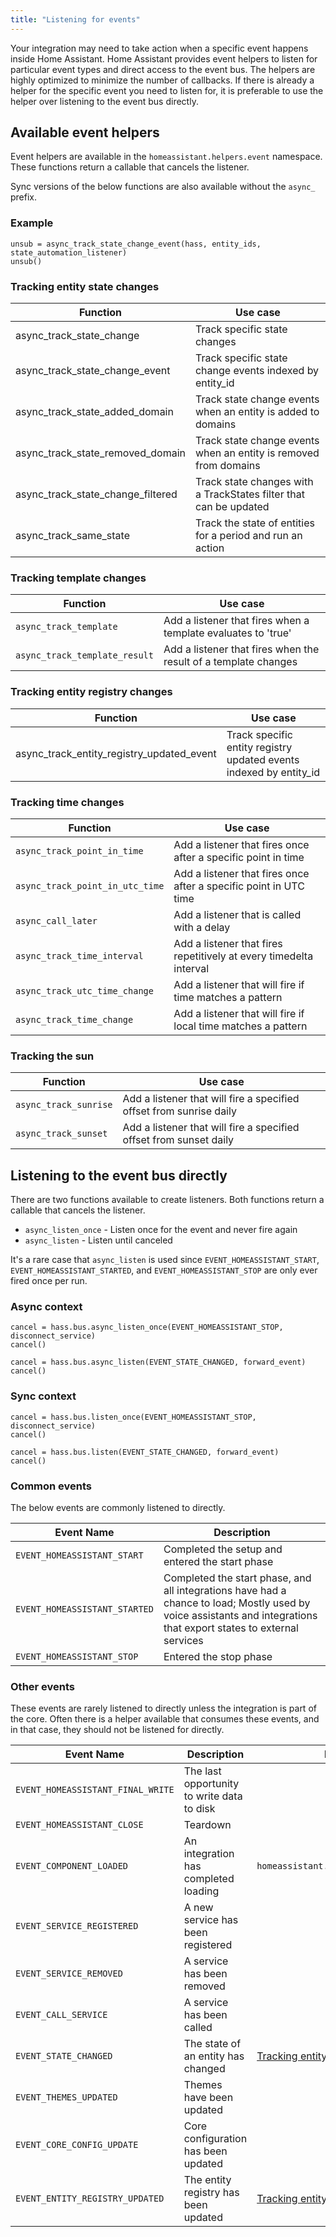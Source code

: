```yaml
---
title: "Listening for events"
---
```


Your integration may need to take action when a specific event happens inside Home Assistant. Home Assistant provides event helpers to listen for particular event types and direct access to the event bus. The helpers are highly optimized to minimize the number of callbacks. If there is already a helper for the specific event you need to listen for, it is preferable to use the helper over listening to the event bus directly.

## Available event helpers

Event helpers are available in the `homeassistant.helpers.event` namespace. These functions return a callable that cancels the listener.

Sync versions of the below functions are also available without the `async_` prefix.

### Example

```python3
unsub = async_track_state_change_event(hass, entity_ids, state_automation_listener)
unsub()
```

### Tracking entity state changes

| Function                           | Use case
| ---------------------------------- | --------------------------------------------------------------------------
| async_track_state_change           | Track specific state changes
| async_track_state_change_event     | Track specific state change events indexed by entity_id
| async_track_state_added_domain     | Track state change events when an entity is added to domains
| async_track_state_removed_domain   | Track state change events when an entity is removed from domains
| async_track_state_change_filtered  | Track state changes with a TrackStates filter that can be updated
| async_track_same_state             | Track the state of entities for a period and run an action

### Tracking template changes

| Function                           | Use case
| ---------------------------------- | --------------------------------------------------------------------------
| `async_track_template`               | Add a listener that fires when a template evaluates to 'true'
| `async_track_template_result`        | Add a listener that fires when the result of a template changes

### Tracking entity registry changes

| Function                                  | Use case
| ----------------------------------------- | --------------------------------------------------------------------------
| async_track_entity_registry_updated_event | Track specific entity registry updated events indexed by entity_id

### Tracking time changes

| Function                                  | Use case
| ----------------------------------------- | --------------------------------------------------------------------------
| `async_track_point_in_time`                 | Add a listener that fires once after a specific point in time
| `async_track_point_in_utc_time`             | Add a listener that fires once after a specific point in UTC time
| `async_call_later`                          | Add a listener that is called with a delay
| `async_track_time_interval`                 | Add a listener that fires repetitively at every timedelta interval
| `async_track_utc_time_change`               | Add a listener that will fire if time matches a pattern
| `async_track_time_change`                   | Add a listener that will fire if local time matches a pattern

### Tracking the sun

| Function                                  | Use case
| ----------------------------------------- | --------------------------------------------------------------------------
| `async_track_sunrise`                       | Add a listener that will fire a specified offset from sunrise daily
| `async_track_sunset`                        | Add a listener that will fire a specified offset from sunset daily

## Listening to the event bus directly

There are two functions available to create listeners. Both functions return a callable that cancels the listener. 

- `async_listen_once` - Listen once for the event and never fire again
- `async_listen` - Listen until canceled

It's a rare case that `async_listen` is used since `EVENT_HOMEASSISTANT_START`, `EVENT_HOMEASSISTANT_STARTED`, and `EVENT_HOMEASSISTANT_STOP` are only ever fired once per run.

### Async context

```python3
cancel = hass.bus.async_listen_once(EVENT_HOMEASSISTANT_STOP, disconnect_service)
cancel()
```

```python3
cancel = hass.bus.async_listen(EVENT_STATE_CHANGED, forward_event)
cancel()
```

### Sync context
```python3
cancel = hass.bus.listen_once(EVENT_HOMEASSISTANT_STOP, disconnect_service)
cancel()
```

```python3
cancel = hass.bus.listen(EVENT_STATE_CHANGED, forward_event)
cancel()
```

### Common events

The below events are commonly listened to directly.

| Event Name                      | Description
| ------------------------------- | --------------------------------------------------------------------------
| `EVENT_HOMEASSISTANT_START`       | Completed the setup and entered the start phase
| `EVENT_HOMEASSISTANT_STARTED`     | Completed the start phase, and all integrations have had a chance to load; Mostly used by voice assistants and integrations that export states to external services
| `EVENT_HOMEASSISTANT_STOP`        | Entered the stop phase

### Other events

These events are rarely listened to directly unless the integration is part of the core. Often there is a helper available that consumes these events, and in that case, they should not be listened for directly.

| Event Name                      | Description                                  | Preferred helper
| ------------------------------- | -------------------------------------------- | ----------------------------
| `EVENT_HOMEASSISTANT_FINAL_WRITE` | The last opportunity to write data to disk   | 
| `EVENT_HOMEASSISTANT_CLOSE`       | Teardown                                     | 
| `EVENT_COMPONENT_LOADED`          | An integration has completed loading         | `homeassistant.helpers.start.async_at_start`
| `EVENT_SERVICE_REGISTERED`        | A new service has been registered            |
| `EVENT_SERVICE_REMOVED`           | A service has been removed                   |
| `EVENT_CALL_SERVICE`              | A service has been called                    |
| `EVENT_STATE_CHANGED`             | The state of an entity has changed           | [Tracking entity state changes](#tracking-entity-state-changes)
| `EVENT_THEMES_UPDATED`            | Themes have been updated                     |
| `EVENT_CORE_CONFIG_UPDATE`        | Core configuration has been updated          |
| `EVENT_ENTITY_REGISTRY_UPDATED`   | The entity registry has been updated         | [Tracking entity registry changes](#tracking-entity-registry-changes)
